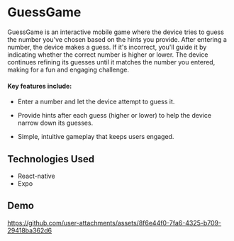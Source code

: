 
# GuessGame
  
GuessGame is an interactive mobile game where the device tries to guess the number you've chosen based on the hints you provide. After entering a number, the device makes a guess. If it's incorrect, you'll guide it by indicating whether the correct number is higher or lower. The device continues refining its guesses until it matches the number you entered, making for a fun and engaging challenge.

#### Key features include:

- Enter a number and let the device attempt to guess it.

- Provide hints after each guess (higher or lower) to help the device narrow down its guesses.

- Simple, intuitive gameplay that keeps users engaged.

## Technologies Used
- React-native
- Expo

## Demo

https://github.com/user-attachments/assets/8f6e44f0-7fa6-4325-b709-29418ba362d6
